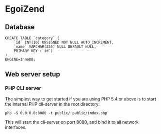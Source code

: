 EgoiZend
=======================

Database
----------------

	CREATE TABLE `category` (
		`id` INT(10) UNSIGNED NOT NULL AUTO_INCREMENT,
		`name` VARCHAR(255) NULL DEFAULT NULL,
		PRIMARY KEY (`id`)
	)
	ENGINE=InnoDB;

Web server setup
----------------

### PHP CLI server

The simplest way to get started if you are using PHP 5.4 or above is to start the internal PHP cli-server in the root
directory:

    php -S 0.0.0.0:8080 -t public/ public/index.php

This will start the cli-server on port 8080, and bind it to all network
interfaces.